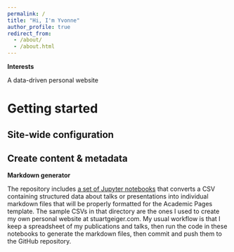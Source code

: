 ```yaml
---
permalink: /
title: "Hi, I'm Yvonne"
author_profile: true
redirect_from: 
  - /about/
  - /about.html
---
```


**Interests**

A data-driven personal website


Getting started
======

Site-wide configuration
------


Create content & metadata
------


**Markdown generator**

The repository includes [a set of Jupyter notebooks](https://github.com/academicpages/academicpages.github.io/tree/master/markdown_generator
) that converts a CSV containing structured data about talks or presentations into individual markdown files that will be properly formatted for the Academic Pages template. The sample CSVs in that directory are the ones I used to create my own personal website at stuartgeiger.com. My usual workflow is that I keep a spreadsheet of my publications and talks, then run the code in these notebooks to generate the markdown files, then commit and push them to the GitHub repository.


